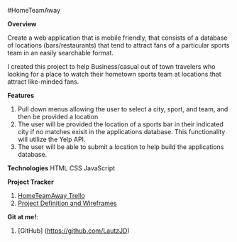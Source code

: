 #HomeTeamAway

**Overview**

Create a web application that is mobile friendly, that consists of a database of locations (bars/restaurants) that tend to attract fans of a particular sports team in an easily searchable format.

I created this project to help Business/casual out of town travelers who looking for a place to watch their hometown sports team at locations that attract like-minded fans.

**Features**
1. Pull down menus allowing the user to select a city, sport, and team, and then be provided a location
2. The user will be provided the location of a sports bar in their indicated city if no matches exisit in the applications database. This functionality will utilize the Yelp API.
3. The user will be able to submit a location to help build the applications database.

**Technologies**
HTML
CSS 
JavaScript

**Project Tracker**
1. [HomeTeamAway Trello](https://trello.com/b/QP8FX722/hometeamaway)
2. [Project Definition and Wireframes](https://github.com/LautzJD/Capstone-Project/tree/master/docs)

__Git at me!__:
1. [GitHub] (https://github.com/LautzJD)
